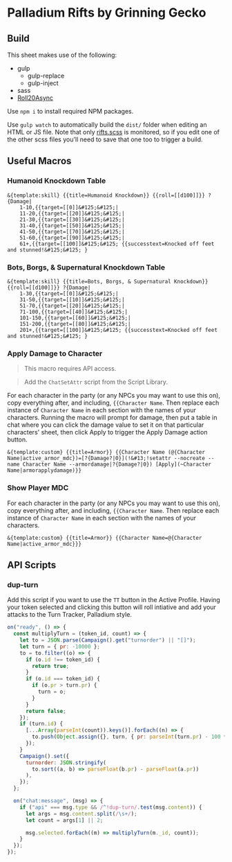 # Palladium Rifts by Grinning Gecko

## Build

This sheet makes use of the following:

- gulp
  - gulp-replace
  - gulp-inject
- sass
- [Roll20Async](https://github.com/onyxring/Roll20Async)

Use `npm i` to install required NPM packages.

Use `gulp watch` to automatically build the `dist/` folder when editing an HTML or JS file. Note that only [rifts.scss](./src/scss/rifts.scss) is monitored, so if you edit one of the other scss files you'll need to save that one too to trigger a build.

## Useful Macros

### Humanoid Knockdown Table

```
&{template:skill} {{title=Humanoid Knockdown}} {{roll=[[d100]]}} ?{Damage|
    1-10,{{target=[[0]]&#125;&#125;|
    11-20,{{target=[[20]]&#125;&#125;|
    21-30,{{target=[[30]]&#125;&#125;|
    31-40,{{target=[[50]]&#125;&#125;|
    41-50,{{target=[[70]]&#125;&#125;|
    51-60,{{target=[[90]]&#125;&#125;|
    61+,{{target=[[100]]&#125;&#125; {{successtext=Knocked off feet and stunned!&#125;&#125; }
```

### Bots, Borgs, & Supernatural Knockdown Table

```
&{template:skill} {{title=Bots, Borgs, & Supernatural Knockdown}} {{roll=[[d100]]}} ?{Damage|
    1-30,{{target=[[0]]&#125;&#125;|
    31-50,{{target=[[10]]&#125;&#125;|
    51-70,{{target=[[20]]&#125;&#125;|
    71-100,{{target=[[40]]&#125;&#125;|
    101-150,{{target=[[60]]&#125;&#125;|
    151-200,{{target=[[80]]&#125;&#125;|
    201+,{{target=[[100]]&#125;&#125; {{successtext=Knocked off feet and stunned!&#125;&#125; }
```

### Apply Damage to Character

> This macro requires API access.

> Add the `ChatSetAttr` script from the Script Library.

For each character in the party (or any NPCs you may want to use this on), copy everything after, and including, `{{Character Name`. Then replace each instance of `Character Name` in each section with the names of your characters. Running the macro will prompt for damage, then put a table in chat where you can click the damage value to set it on that particular characters' sheet, then click Apply to trigger the Apply Damage action button.

```
&{template:custom} {{title=Armor}} {{Character Name (@{Character Name|active_armor_mdc})=[?{Damage?|0}](!&#13;!setattr --nocreate --name Character Name --armordamage|?{Damage?|0}) [Apply](~Character Name|armorapplydamage)}}
```

### Show Player MDC

For each character in the party (or any NPCs you may want to use this on), copy everything after, and including, `{{Character Name`. Then replace each instance of `Character Name` in each section with the names of your characters.

```
&{template:custom} {{title=Armor}} {{Character Name=@{Character Name|active_armor_mdc}}}
```

## API Scripts

### dup-turn

Add this script if you want to use the `TT` button in the Active Profile. Having your token selected and clicking this button will roll intiative and add your attacks to the Turn Tracker, Palladium style.

```js
on("ready", () => {
  const multiplyTurn = (token_id, count) => {
    let to = JSON.parse(Campaign().get("turnorder") || "[]");
    let turn = { pr: -10000 };
    to = to.filter((o) => {
      if (o.id !== token_id) {
        return true;
      }
      if (o.id === token_id) {
        if (o.pr > turn.pr) {
          turn = o;
        }
      }
      return false;
    });
    if (turn.id) {
      [...Array(parseInt(count)).keys()].forEach((n) => {
        to.push(Object.assign({}, turn, { pr: parseInt(turn.pr) - 100 * n }));
      });
    }
    Campaign().set({
      turnorder: JSON.stringify(
        to.sort((a, b) => parseFloat(b.pr) - parseFloat(a.pr))
      ),
    });
  };

  on("chat:message", (msg) => {
    if ("api" === msg.type && /^!dup-turn/.test(msg.content)) {
      let args = msg.content.split(/\s+/);
      let count = args[1] || 2;

      msg.selected.forEach((m) => multiplyTurn(m._id, count));
    }
  });
});
```
